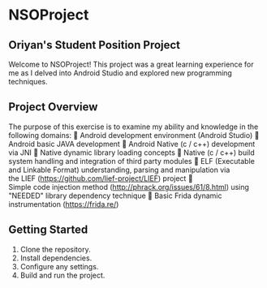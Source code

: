 # NSOProject

## Oriyan's Student Position Project

Welcome to NSOProject! This project was a great learning experience for me as I delved into Android Studio and explored new programming techniques.

## Project Overview

The purpose of this exercise is to examine my ability and knowledge
in the following domains:
 Android development environment (Android Studio)
 Android basic JAVA development
 Android Native (c / c++) development via JNI
 Native dynamic library loading concepts
 Native (c / c++) build system handling and integration of third
party modules
 ELF (Executable and Linkable Format) understanding, parsing and
manipulation via the LIEF (https://github.com/lief-project/LIEF)
project
 Simple code injection
method (http://phrack.org/issues/61/8.html) using "NEEDED"
library dependency technique
 Basic Frida dynamic instrumentation (https://frida.re/)

## Getting Started

1. Clone the repository.
2. Install dependencies.
3. Configure any settings.
4. Build and run the project.


